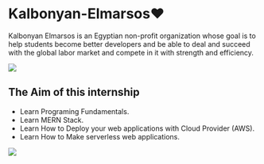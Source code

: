 # Kalbonyan-Elmarsos❤
Kalbonyan Elmarsos is an Egyptian non-profit organization whose goal is to help students become better developers and be able to deal and succeed with the global labor market and compete in it with strength and efficiency.

[![](https://camo.githubusercontent.com/8bc8010c0796e20b9f5269912f295fa0c14ddd26d9b0a99456c773cbfb2a422f/68747470733a2f2f696d672e736869656c64732e696f2f62616467652f2d4b616c626f6e79616e253230456c6d6172736f732d3030373742353f7374796c653d666f722d7468652d6261646765266c6f676f3d4c696e6b6564696e266c6f676f436f6c6f723d7768697465)](https://www.linkedin.com/company/%D9%83%D8%A7%D9%84%D8%A8%D9%86%D9%8A%D8%A7%D9%86-%D8%A7%D9%84%D9%85%D8%B1%D8%B5%D9%88%D8%B5/)

## The Aim of this internship
- Learn Programing Fundamentals.
- Learn MERN Stack.
- Learn How to Deploy your web applications with Cloud Provider (AWS).
- Learn How to Make serverless web applications.

![](https://camo.githubusercontent.com/3be688543c451f78722c8b9ae3b4a8b4b0aaed9e3bfc596174afa03b330cba2f/68747470733a2f2f696d672e736869656c64732e696f2f62616467652f546f74616c2532304e756d6265722532304f66253230486f757273253230466f72253230416c6c253230436f75727365732d253242323030682d626c7565)
